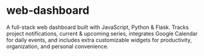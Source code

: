 # web-dashboard
A full-stack web dashboard built with JavaScript, Python &amp; Flask. Tracks project notifications, current &amp; upcoming series, integrates Google Calendar for daily events, and includes extra customizable widgets for productivity, organization, and personal convenience.
